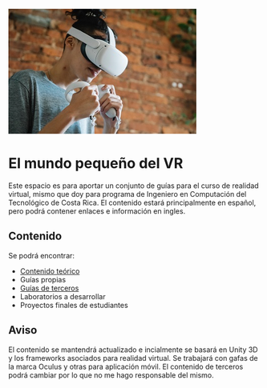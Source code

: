 ![VR](/vr.jpg)
# El mundo pequeño del VR 
Este espacio es para aportar un conjunto de guías para el curso de realidad virtual, mismo que doy para programa de Ingeniero en Computación del Tecnológico de Costa Rica.
El contenido estará principalmente en español, pero podrá contener enlaces e información en ingles.

## Contenido
Se podrá encontrar:

* [Contenido teórico](/teoria/readme.md)
* Guías propias
* [Guías de terceros](/guiaterceros/readme.md)
* Laboratorios a desarrollar
* Proyectos finales de estudiantes

## Aviso
El contenido se mantendrá actualizado e incialmente se basará en Unity 3D y los frameworks asociados para realidad virtual. Se trabajará con gafas de la marca Oculus y otras para aplicación móvil. El contenido de terceros podrá cambiar por lo que no me hago responsable del mismo.
